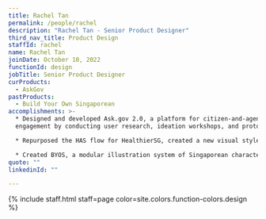```yaml
---
title: Rachel Tan
permalink: /people/rachel
description: "Rachel Tan - Senior Product Designer"
third_nav_title: Product Design
staffId: rachel
name: Rachel Tan
joinDate: October 10, 2022
functionId: design
jobTitle: Senior Product Designer
curProducts:
  - AskGov
pastProducts:
  - Build Your Own Singaporean
accomplishments: >-
  * Designed and developed Ask.gov 2.0, a platform for citizen-and-agency
  engagement by conducting user research, ideation workshops, and prototypes.

  * Repurposed the HAS flow for HealthierSG, created a new visual style and adding moments of delight with custom illustrations and animated gifs.

  * Created BYOS, a modular illustration system of Singaporean characters and scenes for OGP colleagues to use for their hackathon products and decks.
quote: ""
linkedinId: ""

---
```


{% include staff.html staff=page color=site.colors.function-colors.design %}
